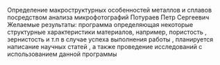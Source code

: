 Определение макроструктурных особенностей металлов и сплавов посредством анализа микрофотографий
Потураев Петр Сергеевич
Желаемые результаты: 
программа определяющая некоторые структурные характеристики материалов, например, пористость , зернистость и т.п
в случае успеха выполнения работы , планируется написание научных статей , а также проведение исследований  с использованием данной программы
